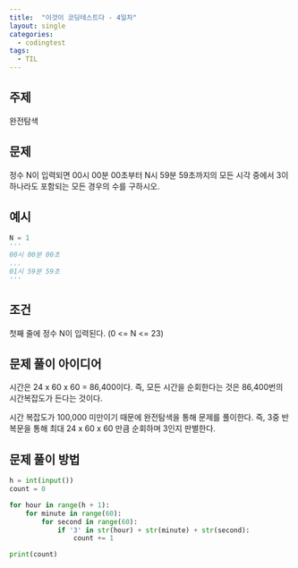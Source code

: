 ```yaml
---
title:  "이것이 코딩테스트다 - 4일차"
layout: single
categories:
  - codingtest
tags:
  - TIL
---
```


## 주제
완전탐색

## 문제
정수 N이 입력되면 00시 00분 00초부터 N시 59분 59초까지의 모든 시각 중에서 3이 하나라도 포함되는 모든 경우의 수를 구하시오.

## 예시
```python
N = 1
'''
00시 00분 00초
...
01시 59분 59초
'''
```


## 조건
첫째 줄에 정수 N이 입력된다. (0 <= N <= 23)


## 문제 풀이 아이디어
시간은 24 x 60 x 60 = 86,400이다. 즉, 모든 시간을 순회한다는 것은 86,400번의 시간복잡도가 든다는 것이다.

시간 복잡도가 100,000 미만이기 때문에 완전탐색을 통해 문제를 풀이한다. 즉, 3중 반복문을 통해 최대 24 x 60 x 60 만큼 순회하며 3인지 판별한다.

## 문제 풀이 방법
```python
h = int(input())
count = 0

for hour in range(h + 1):
    for minute in range(60):
        for second in range(60):
            if '3' in str(hour) + str(minute) + str(second):
                count += 1

print(count)
```


